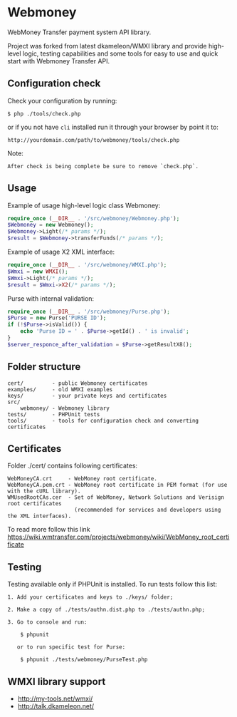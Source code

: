 # Webmoney

WebMoney Transfer payment system API library.

Project was forked from latest dkameleon/WMXI library and provide high-level logic, testing capabilities and some tools for easy to use and quick start with Webmoney Transfer API.

## Configuration check

Check your configuration by running:

    $ php ./tools/check.php
    
or if you not have `cli` installed run it through your browser by point it to:

    http://yourdomain.com/path/to/webmoney/tools/check.php

Note:

    After check is being complete be sure to remove `check.php`.

## Usage

Example of usage high-level logic class Webmoney:

```php
require_once (__DIR__ . '/src/webmoney/Webmoney.php');
$Webmoney = new Webmoney();
$Webmoney->Light(/* params */);
$result = $Webmoney->transferFunds(/* params */);
```

Example of usage X2 XML interface:

```php
require_once (__DIR__ . '/src/webmoney/WMXI.php');
$Wmxi = new WMXI();
$Wmxi->Light(/* params */);
$result = $Wmxi->X2(/* params */);
```

Purse with internal validation:

```php
require_once (__DIR__ . '/src/webmoney/Purse.php');
$Purse = new Purse('PURSE ID');
if (!$Purse->isValid()) {
    echo 'Purse ID = ' . $Purse->getId() . ' is invalid';
}
$server_responce_after_validation = $Purse->getResultX8();
```

## Folder structure

```
cert/         - public Webmoney certificates
examples/     - old WMXI examples
keys/         - your private keys and certificates
src/
    webmoney/ - Webmoney library
tests/        - PHPUnit tests
tools/        - tools for configuration check and converting certificates
```

## Certificates

Folder ./cert/ contains following certificates:

```
WebMoneyCA.crt     - WebMoney root certificate.
WebMoneyCA.pem.crt - WebMoney root certificate in PEM format (for use with the cURL library).
WMUsedRootCAs.cer  - Set of WebMoney, Network Solutions and Verisign root certificates
                     (recommended for services and developers using the XML interfaces).
```

To read more follow this link https://wiki.wmtransfer.com/projects/webmoney/wiki/WebMoney_root_certificate

## Testing

Testing available only if PHPUnit is installed. To run tests follow this list:

    1. Add your certificates and keys to ./keys/ folder;

    2. Make a copy of ./tests/authn.dist.php to ./tests/authn.php;

    3. Go to console and run:
    
        $ phpunit
    
       or to run specific test for Purse:
       
        $ phpunit ./tests/webmoney/PurseTest.php

## WMXI library support

* http://my-tools.net/wmxi/
* http://talk.dkameleon.net/
